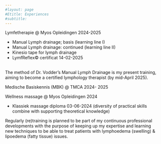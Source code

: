 ```yaml
---
#layout: page
#Etitle: Experiences 
#subtitle: 
---
```



Lymfetherapie @ Myos Opleidingen 2024-2025
+ Manual Lymph drainage; basis (learning line I) 
+ Manual Lymph drainage: continued (learning line II)
+ Kinesio tape for lymph drainage
+ LymfReflex© certificat 14-02-2025
<br>
  The method of Dr. Vodder’s Manual Lymph Drainage is my present training, aiming to become a certified lymphology therapist (by mid-April 2025). 
<br>

Medische Basiskennis (MBK) @ TMCA 2024- 2025
<br>

Wellness massage @ Myos Opleidingen 2024
+ Klassiek massage diploma 03-06-2024 
  (diversity of practical skills combine with supporting theoretical knowledge)


Regularly (re)training is planned to be part of my continuous professional developments with the purpose of keeping up my expertise and learning new techniques to be able to treat patients with lymphoedema (swelling) & lipoedema (fatty tissue) issues. 


